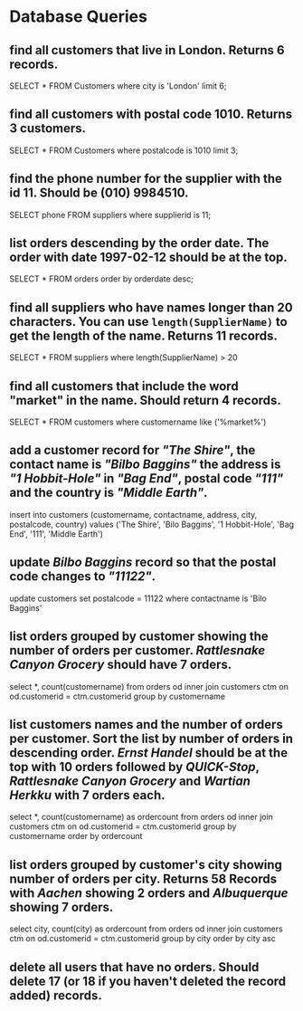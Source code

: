 # Database Queries

## find all customers that live in London. Returns 6 records.
SELECT * FROM Customers where city is 'London' limit 6;


## find all customers with postal code 1010. Returns 3 customers.
SELECT * FROM Customers where postalcode is 1010 limit 3;


## find the phone number for the supplier with the id 11. Should be (010) 9984510.
SELECT phone FROM suppliers where supplierid is 11;


## list orders descending by the order date. The order with date 1997-02-12 should be at the top.
SELECT * FROM orders order by orderdate desc;


## find all suppliers who have names longer than 20 characters. You can use `length(SupplierName)` to get the length of the name. Returns 11 records.
SELECT * FROM suppliers where length(SupplierName) > 20


## find all customers that include the word "market" in the name. Should return 4 records.
SELECT * FROM customers where customername like ('%market%')


## add a customer record for _"The Shire"_, the contact name is _"Bilbo Baggins"_ the address is _"1 Hobbit-Hole"_ in _"Bag End"_, postal code _"111"_ and the country is _"Middle Earth"_.
insert into customers (customername, contactname, address, city, postalcode, country) values ('The Shire', 'Bilo Baggins', '1 Hobbit-Hole', 'Bag End', '111', 'Middle Earth')

## update _Bilbo Baggins_ record so that the postal code changes to _"11122"_.
update customers set postalcode = 11122 where contactname is 'Bilo Baggins' 



## list orders grouped by customer showing the number of orders per customer. _Rattlesnake Canyon Grocery_ should have 7 orders.
select *, count(customername) from orders od
inner join customers ctm on od.customerid = ctm.customerid group by customername



## list customers names and the number of orders per customer. Sort the list by number of orders in descending order. _Ernst Handel_ should be at the top with 10 orders followed by _QUICK-Stop_, _Rattlesnake Canyon Grocery_ and _Wartian Herkku_ with 7 orders each.
select *, count(customername) as ordercount from orders od
inner join customers ctm on od.customerid = ctm.customerid 
group by customername order by ordercount



## list orders grouped by customer's city showing number of orders per city. Returns 58 Records with _Aachen_ showing 2 orders and _Albuquerque_ showing 7 orders.
select city, count(city) as ordercount from orders od
inner join customers ctm on od.customerid = ctm.customerid 
group by city order by city asc



## delete all users that have no orders. Should delete 17 (or 18 if you haven't deleted the record added) records.
